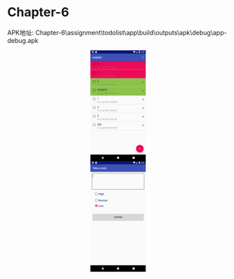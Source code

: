 # Chapter-6

APK地址:  Chapter-6\assignment\todolist\app\build\outputs\apk\debug\app-debug.apk

<div align="center">
<img src="https://github.com/yaodao-x/android_day6/blob/master/%E5%AE%9E%E9%99%85%E8%BF%90%E8%A1%8C%E5%9B%BE%E7%89%87/Screenshot_1562335365.png" width="25%" height="25%" align=center />
</div>

<div align="center">
<img src="https://github.com/yaodao-x/android_day6/blob/master/%E5%AE%9E%E9%99%85%E8%BF%90%E8%A1%8C%E5%9B%BE%E7%89%87/Screenshot_1562335377.png" width="25%" height="25%" align=center />
 </div>
